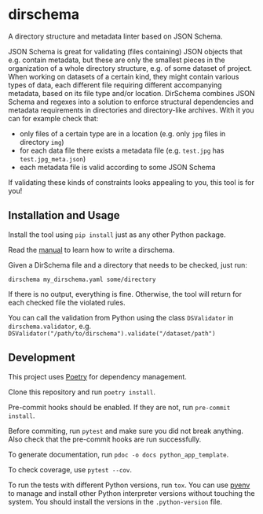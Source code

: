 # dirschema

A directory structure and metadata linter based on JSON Schema.

JSON Schema is great for validating (files containing) JSON objects that e.g. contain
metadata, but these are only the smallest pieces in the organization of a whole directory
structure, e.g. of some dataset of project.
When working on datasets of a certain kind, they might contain various types of data,
each different file requiring different accompanying metadata, based on its file type
and/or location.
DirSchema combines JSON Schema and regexes into a solution to enforce structural
dependencies and metadata requirements in directories and directory-like archives.
With it you can for example check that:

* only files of a certain type are in a location (e.g. only `jpg` files in directory `img`)
* for each data file there exists a metadata file (e.g. `test.jpg` has `test.jpg_meta.json`)
* each metadata file is valid according to some JSON Schema

If validating these kinds of constraints looks appealing to you, this tool is for you!

## Installation and Usage

Install the tool using `pip install` just as any other Python package.

Read the [manual](./MANUAL.md) to learn how to write a dirschema.

Given a DirSchema file and a directory that needs to be checked, just run:
```
dirschema my_dirschema.yaml some/directory
```
If there is no output, everything is fine. Otherwise, the tool will return for each
checked file the violated rules.

You can call the validation from Python using the class `DSValidator` in 
`dirschema.validator`, e.g. `DSValidator("/path/to/dirschema").validate("/dataset/path")`

## Development

This project uses [Poetry](https://python-poetry.org/) for dependency management.

Clone this repository and run `poetry install`.

Pre-commit hooks should be enabled. If they are not, run `pre-commit install`.

Before commiting, run `pytest` and make sure you did not break anything.
Also check that the pre-commit hooks are run successfully.

To generate documentation, run `pdoc -o docs python_app_template`.

To check coverage, use `pytest --cov`.

To run the tests with different Python versions, run `tox`.
You can use [pyenv](https://github.com/pyenv/pyenv) 
to manage and install other Python interpreter versions without touching the system.
You should install the versions in the `.python-version` file.

